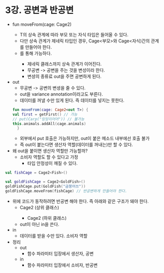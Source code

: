 # 3강. 공변과 반공변
- fun moveFrom(cage: Cage2<out T>)
  - T의 상속 관계에 따라 부모 또는 자식 타입은 들어올 수 있다.
  - 다만 상속 관계가 제네릭 타입인 경우, Cage<부모>와 Cage<자식)간의 관계를 만들어야 한다.
  - <out T>를 통해 가능하다.
    - 제네릭 클래스까지 상속 관계가 이어진다.
    - 무공변 -> 공변을 주는 것을 변성이라 한다.
    - 변셩의 종류료 out을 주면 공변하게 된다.
- out
  - 무공변 -> 공변의 변셩을 줄 수 있다.
  - out을 variance annotation이라고도 부른다.
  - 데이터를 꺼낼 수만 있게 된다. 즉 데이터를 넣지는 못한다.
  ```kotlin
  fun moveFrom(cage: Cage2<out T>) {
  val first = getFirst() // 가능
  // put(Carp("잉잉이어어")) // 불가능
  this.animals.addAll(cage.animals)
    }
  ```
  - 외부에서 put 호출은 가능하지만, out이 붙은 메소드 내부에선 호출 불가
  - 즉 out이 붙는다면 생산자 역할(데이터를 꺼내는)만 할 수 있다.
- 왜 out을 붙이면 생산자 역할만 가능할까?
  - 소비자 역할도 할 수 있다고 가정
    - 타입 안정성이 깨질 수 있다.
```kotlin
val fishCage = Cage2<Fish>()

val goldFishCage = Cage2<GoldFish>()
goldFishCage.put(GoldFish("금붕어쓰"))
goldFishCage.moveFrom(fishCage) // 반공변하게 만들어야 한다.
```
- 위에 코드가 동작하려면 반공변 해야 한다. 즉 아래와 같은 구조가 돼야 한다.
  - Cage2<GoldFish> (상위 클래스)
    - Cage2<Fish> (하위 클래스)
  - out이 아닌 in을 쓴다.
- in
  - 데이터를 받을 수만 있다. 소비자 역할
- 정리
  - out
    - 함수 파라미터 입장에서 생산자, 공변
  - in
    - 함수 파라미터 입장에서 소비자, 반공변
